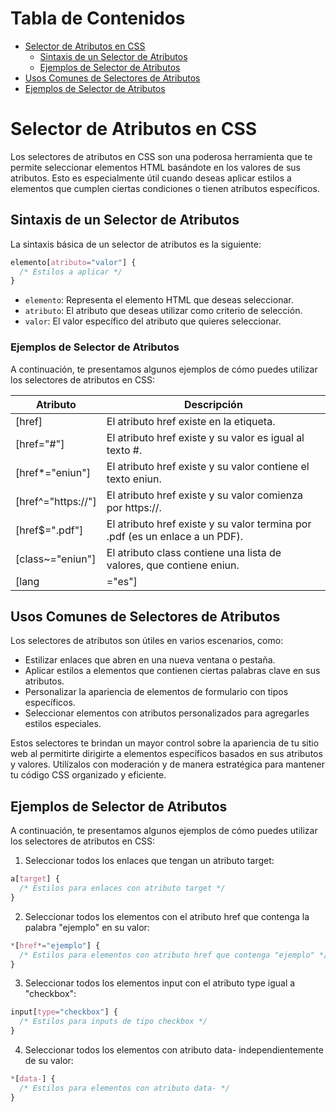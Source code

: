 # Tabla de Contenidos
- [Selector de Atributos en CSS](#selector-de-atributos-en-css)
  - [Sintaxis de un Selector de Atributos](#sintaxis-de-un-selector-de-atributos)
  - [Ejemplos de Selector de Atributos](#ejemplos-de-selector-de-atributos)
- [Usos Comunes de Selectores de Atributos](#usos-comunes-de-selectores-de-atributos)
- [Ejemplos de Selector de Atributos](#ejemplos-de-selector-de-atributos)

# Selector de Atributos en CSS
Los selectores de atributos en CSS son una poderosa herramienta que te permite seleccionar elementos HTML basándote en los valores de sus atributos. Esto es especialmente útil cuando deseas aplicar estilos a elementos que cumplen ciertas condiciones o tienen atributos específicos.

## Sintaxis de un Selector de Atributos
La sintaxis básica de un selector de atributos es la siguiente:

```css 
elemento[atributo="valor"] {
  /* Estilos a aplicar */
}
```

- `elemento`: Representa el elemento HTML que deseas seleccionar.
- `atributo`: El atributo que deseas utilizar como criterio de selección.
- `valor`: El valor específico del atributo que quieres seleccionar.

### Ejemplos de Selector de Atributos
A continuación, te presentamos algunos ejemplos de cómo puedes utilizar los selectores de atributos en CSS:

| Atributo          | Descripción                                             |
| ----------------- | ------------------------------------------------------- |
| [href]            | El atributo href existe en la etiqueta.                 |
| [href="#"]        | El atributo href existe y su valor es igual al texto #. |
| [href\*="eniun"]  | El atributo href existe y su valor contiene el texto eniun. |
| [href^="https://"] | El atributo href existe y su valor comienza por https://. |
| [href$=".pdf"]    | El atributo href existe y su valor termina por .pdf (es un enlace a un PDF). |
| [class~="eniun"]  | El atributo class contiene una lista de valores, que contiene eniun. |
| [lang|="es"]      | El atributo lang contiene una lista de valores, donde alguno empieza por es-. |

## Usos Comunes de Selectores de Atributos
Los selectores de atributos son útiles en varios escenarios, como:

- Estilizar enlaces que abren en una nueva ventana o pestaña.
- Aplicar estilos a elementos que contienen ciertas palabras clave en sus atributos.
- Personalizar la apariencia de elementos de formulario con tipos específicos.
- Seleccionar elementos con atributos personalizados para agregarles estilos especiales.

Estos selectores te brindan un mayor control sobre la apariencia de tu sitio web al permitirte dirigirte a elementos específicos basados en sus atributos y valores. Utilízalos con moderación y de manera estratégica para mantener tu código CSS organizado y eficiente.

## Ejemplos de Selector de Atributos
A continuación, te presentamos algunos ejemplos de cómo puedes utilizar los selectores de atributos en CSS:

1. Seleccionar todos los enlaces que tengan un atributo target:
```css
a[target] {
  /* Estilos para enlaces con atributo target */
}
```
2. Seleccionar todos los elementos con el atributo href que contenga la palabra "ejemplo" en su valor:
```css
*[href*="ejemplo"] {
  /* Estilos para elementos con atributo href que contenga "ejemplo" */
}
```

3. Seleccionar todos los elementos input con el atributo type igual a "checkbox":
```css
input[type="checkbox"] {
  /* Estilos para inputs de tipo checkbox */
}
```

4. Seleccionar todos los elementos con atributo data- independientemente de su valor:
```css
*[data-] {
  /* Estilos para elementos con atributo data- */
}
```